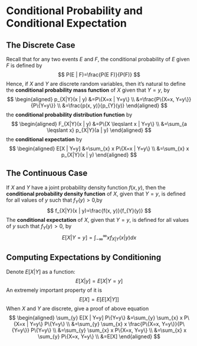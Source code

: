 # Conditional Probability and Conditional Expectation

## The Discrete Case

Recall that for any two events $E$ and $F$, the conditional probability of $E$ given $F$ is defined by
$$
P(E | F)=\frac{P(E F)}{P(F)}
$$
Hence, if $X$ and $Y$ are discrete random variables, then it’s natural to define the **conditional probability mass function** of $X$ given that $Y=y$, by
$$
\begin{aligned} p_{X|Y}(x | y) &=P\{X=x | Y=y\} \\ &=\frac{P\{X=x, Y=y\}}{P\{Y=y\}} \\ &=\frac{p(x, y)}{p_{Y}(y)} \end{aligned}
$$
the **conditional probability distribution function** by
$$
\begin{aligned} F_{X|Y}(x | y) &=P\{X \leqslant x | Y=y\} \\ &=\sum_{a \leqslant x} p_{X|Y}(a | y) \end{aligned}
$$
the **conditional expectation** by
$$
\begin{aligned} E[X | Y=y] &=\sum_{x} x P\{X=x | Y=y\} \\ &=\sum_{x} x p_{X|Y}(x | y) \end{aligned}
$$

## The Continuous Case

If $X$ and $Y$ have a joint probability density function $f (x, y)$, then the **conditional probability density function** of $X$, given that $Y=y$, is defined for all values of $y$ such that $f_Y(y)>0$,by
$$
f_{X|Y}(x | y)=\frac{f(x, y)}{f_{Y}(y)}
$$
The **conditional expectation** of $X$, given that $Y = y$, is defined for all values of $y$ such that $f_Y (y) > 0,$ by
$$
E[X | Y=y]=\int_{-\infty}^{\infty} x f_{X|Y}(x | y) d x
$$

## Computing Expectations by Conditioning

Denote $E[X | Y]​$ as a function:
$$
E[X | y]=E[X | Y=y]
$$
An extremely important property of it is
$$
E[X]=E[E[X | Y]]
$$
When $X$ and $Y$ are discrete, give a proof of above equation
$$
\begin{aligned} \sum_{y} E[X | Y=y] P\{Y=y\} &=\sum_{y} \sum_{x} x P\{X=x | Y=y\} P\{Y=y\} \\ &=\sum_{y} \sum_{x} x \frac{P\{X=x, Y=y\}}{P\{Y=y\}} P\{Y=y\} \\ &=\sum_{y} \sum_{x} x P\{X=x, Y=y\} \\ &=\sum_{x} x \sum_{y} P\{X=x, Y=y\} \\ &=E[X] \end{aligned}
$$
